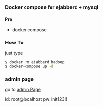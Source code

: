 ### Docker compose for ejabberd + mysql

#### Pre
* docker compose

### How To
just type
```bash
$ docker rm ejabberd hadoop
$ docker-compose up -d
```

### admin page
go to [admin Page](http://localhost:5280/admin)

id: root@localhost
pw: init123!!